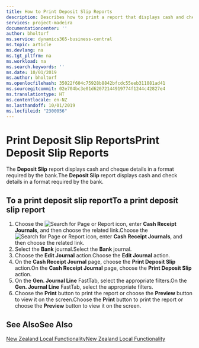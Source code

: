 ```yaml
---
title: How to Print Deposit Slip Reports
description: Describes how to print a report that displays cash and cheque details in a format required by the bank.
services: project-madeira
documentationcenter: ''
author: bholtorf
ms.service: dynamics365-business-central
ms.topic: article
ms.devlang: na
ms.tgt_pltfrm: na
ms.workload: na
ms.search.keywords: ''
ms.date: 10/01/2019
ms.author: bholtorf
ms.openlocfilehash: 35022f604c75928b8842bfcdc55eeb311081ad41
ms.sourcegitcommit: 02e704bc3e01d62072144919774f1244c42827e4
ms.translationtype: HT
ms.contentlocale: en-NZ
ms.lasthandoff: 10/01/2019
ms.locfileid: "2300056"
---
```

# <a name="print-deposit-slip-reports"></a><span data-ttu-id="50681-103">Print Deposit Slip Reports</span><span class="sxs-lookup"><span data-stu-id="50681-103">Print Deposit Slip Reports</span></span>
<span data-ttu-id="50681-104">The **Deposit Slip** report displays cash and cheque details in a format required by the bank.</span><span class="sxs-lookup"><span data-stu-id="50681-104">The **Deposit Slip** report displays cash and check details in a format required by the bank.</span></span>  

## <a name="to-a-print-deposit-slip-report"></a><span data-ttu-id="50681-105">To a print deposit slip report</span><span class="sxs-lookup"><span data-stu-id="50681-105">To a print deposit slip report</span></span>  
1.  <span data-ttu-id="50681-106">Choose the ![Search for Page or Report](../../media/ui-search/search_small.png "Search for Page or Report icon") icon, enter **Cash Receipt Journals**, and then choose the related link.</span><span class="sxs-lookup"><span data-stu-id="50681-106">Choose the ![Search for Page or Report](../../media/ui-search/search_small.png "Search for Page or Report icon") icon, enter **Cash Receipt Journals**, and then choose the related link.</span></span>  
2.  <span data-ttu-id="50681-107">Select the **Bank** journal.</span><span class="sxs-lookup"><span data-stu-id="50681-107">Select the **Bank** journal.</span></span>  
3.  <span data-ttu-id="50681-108">Choose the **Edit Journal** action.</span><span class="sxs-lookup"><span data-stu-id="50681-108">Choose the **Edit Journal** action.</span></span>  
4.  <span data-ttu-id="50681-109">On the **Cash Receipt Journal** page, choose the **Print Deposit Slip** action.</span><span class="sxs-lookup"><span data-stu-id="50681-109">On the **Cash Receipt Journal** page, choose the **Print Deposit Slip** action.</span></span>  
5.  <span data-ttu-id="50681-110">On the **Gen. Journal Line** FastTab, select the appropriate filters.</span><span class="sxs-lookup"><span data-stu-id="50681-110">On the **Gen. Journal Line** FastTab, select the appropriate filters.</span></span>  
6.  <span data-ttu-id="50681-111">Choose the **Print** button to print the report or choose the **Preview** button to view it on the screen.</span><span class="sxs-lookup"><span data-stu-id="50681-111">Choose the **Print** button to print the report or choose the **Preview** button to view it on the screen.</span></span>  

## <a name="see-also"></a><span data-ttu-id="50681-112">See Also</span><span class="sxs-lookup"><span data-stu-id="50681-112">See Also</span></span>  
[<span data-ttu-id="50681-113">New Zealand Local Functionality</span><span class="sxs-lookup"><span data-stu-id="50681-113">New Zealand Local Functionality</span></span>](new-zealand-local-functionality.md)
